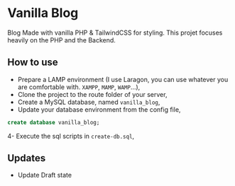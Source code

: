 # Vanilla Blog

Blog Made with vanilla PHP & TailwindCSS for styling.
This projet focuses heavily on the PHP and the Backend.

## How to use
- Prepare a LAMP environment (I use Laragon, you can use whatever you are comfortable with. `XAMPP`, `MAMP`, `WAMP`...),
- Clone the project to the route folder of your server,
- Create a MySQL database, named `vanilla_blog`,
- Update your database environment from the config file,
```sql
create database vanilla_blog;
```
4- Execute the sql scripts in `create-db.sql`,

## Updates

- Update Draft state